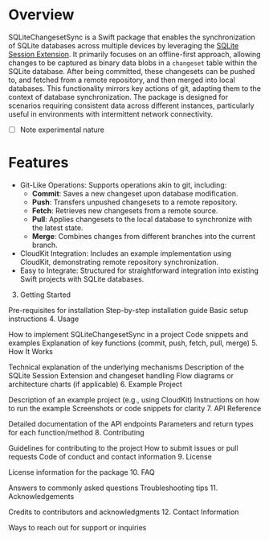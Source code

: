 # Overview

SQLiteChangesetSync is a Swift package that enables the synchronization of SQLite databases across multiple devices by leveraging the [SQLite Session Extension](https://www.sqlite.org/sessionintro.html). It primarily focuses on an offline-first approach, allowing changes to be captured as binary data blobs in a `changeset` table within the SQLite database. After being committed, these changesets can be pushed to, and fetched from a remote repository, and then merged into local databases. This functionality mirrors key actions of git, adapting them to the context of database synchronization. The package is designed for scenarios requiring consistent data across different instances, particularly useful in environments with intermittent network connectivity.

- [ ] Note experimental nature

# Features

- Git-Like Operations: Supports operations akin to git, including:
  - **Commit**: Saves a new changeset upon database modification.
  - **Push**: Transfers unpushed changesets to a remote repository.
  - **Fetch**: Retrieves new changesets from a remote source.
  - **Pull**: Applies changesets to the local database to synchronize with the latest state.
  - **Merge**: Combines changes from different branches into the current branch.
- CloudKit Integration: Includes an example implementation using CloudKit, demonstrating remote repository synchronization.
- Easy to Integrate: Structured for straightforward integration into existing Swift projects with SQLite databases.

3. Getting Started

Pre-requisites for installation
Step-by-step installation guide
Basic setup instructions
4. Usage

How to implement SQLiteChangesetSync in a project
Code snippets and examples
Explanation of key functions (commit, push, fetch, pull, merge)
5. How It Works

Technical explanation of the underlying mechanisms
Description of the SQLite Session Extension and changeset handling
Flow diagrams or architecture charts (if applicable)
6. Example Project

Description of an example project (e.g., using CloudKit)
Instructions on how to run the example
Screenshots or code snippets for clarity
7. API Reference

Detailed documentation of the API endpoints
Parameters and return types for each function/method
8. Contributing

Guidelines for contributing to the project
How to submit issues or pull requests
Code of conduct and contact information
9. License

License information for the package
10. FAQ

Answers to commonly asked questions
Troubleshooting tips
11. Acknowledgements

Credits to contributors and acknowledgments
12. Contact Information

Ways to reach out for support or inquiries
